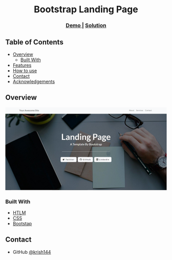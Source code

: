<!-- Please update value in the {}  -->

<h1 align="center">Bootstrap Landing Page</h1>



<div align="center">
  <h3>
    <a href="https://simple-landing-web-page.netlify.app/">
      Demo
    </a>
    <span> | </span>
    <a href="https://github.com/krish144/Bootstrap-Landing-Page/tree/main/landing-page-theme">
      Solution
    </a>
  </h3>
</div>

<!-- TABLE OF CONTENTS -->

## Table of Contents

- [Overview](#overview)
  - [Built With](#built-with)
- [Features](#features)
- [How to use](#how-to-use)
- [Contact](#contact)
- [Acknowledgements](#acknowledgements)

<!-- OVERVIEW -->

## Overview

![screenshot](https://github.com/krish144/Bootstrap-Landing-Page/blob/main/landing-page-theme/landingPage.png)



### Built With

<!-- This section should list any major frameworks that you built your project using. Here are a few examples.-->

- [HTLM](https://en.wikipedia.org/wiki/HTML)
- [CSS](https://en.wikipedia.org/wiki/CSS)
- [Bootstap](https://getbootstrap.com/)


## Contact

- GitHub [@krish144](https://github.com/krish144)

